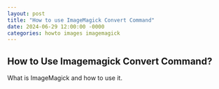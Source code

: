```yaml
---
layout: post
title: "How to use ImageMagick Convert Command"
date: 2024-06-29 12:00:00 -0000
categories: howto images imagemagick
---
```

## How to Use Imagemagick Convert Command?
What is ImageMagick and how to use it.

